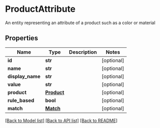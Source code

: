 # ProductAttribute

An entity representing an attribute of a product such as a color or material 
## Properties
Name | Type | Description | Notes
------------ | ------------- | ------------- | -------------
**id** | **str** |  | [optional] 
**name** | **str** |  | [optional] 
**display_name** | **str** |  | [optional] 
**value** | **str** |  | [optional] 
**product** | [**Product**](Product.md) |  | [optional] 
**rule_based** | **bool** |  | [optional] 
**match** | [**Match**](Match.md) |  | [optional] 

[[Back to Model list]](../README.md#documentation-for-models) [[Back to API list]](../README.md#documentation-for-api-endpoints) [[Back to README]](../README.md)


